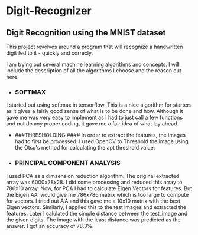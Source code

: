 # Digit-Recognizer #
## Digit Recognition using the MNIST dataset ##
This project revolves around a program that will recognize a handwritten digit fed to it - quickly and correcly.

I am trying out several machine learning algorithms and concepts. I will include the description of all the algorithms I choose and the reason out here.
* ### SOFTMAX ###
I started out using softmax in tensorflow. This is a nice algorithm for starters as it gives a fairly good sense of what is to be done and how. Although it gave me was very easy to implement as I had to just call a few functions and not do any proper coding, it gave me a fair idea of what lay ahead.

* ###THRESHOLDING ####
In order to extract the features, the images had to first be processed. I used OpenCV to Threshold the image using the Otsu's method for calculating the apt threshold value.

* ### PRINCIPAL COMPONENT ANALYSIS #### 
I used PCA as a dimsension reduction algorithm. The original extracted array was 6000x28x28. I did some processing and reduced this array to 786x10 array. Now, for PCA I had to calculate Eigen Vectors for features. But the Eigen AA' would give me 786x786 matrix which is too large to compute for vectors. I tried out A'A and this gave me a 10x10 matrix with the best Eigen vectors. Similarly, I applied this to the test images and extracted the features. Later I calulated the simple distance between the test_image and the given digits. The image with the least distance was predicted as the answer. I got an accuracy of 78.3%.  
